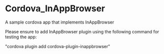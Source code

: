 # Cordova_InAppBrowser

A sample cordova app that implements InAppBrowser

Please ensure to add InAppBrowser plugin using the following command for testing the app: 

"cordova plugin add cordova-plugin-inappbrowser"
